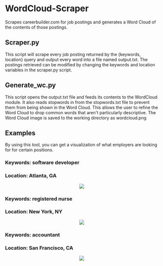 # WordCloud-Scraper
Scrapes careerbuilder.com for job postings and generates a Word Cloud of the contents of those postings. 

## Scraper.py
This script will scrape every job posting returned by the {keywords, location} query and output every word into a file
named output.txt. The postings retrieved can be modified by changing the keywords and location variables in the scraper.py script.

## Generate_wc.py
This script opens the output.txt file and feeds its contents to the WordCloud module. 
It also reads stopwords in from the stopwords.txt file to prevent them from being shown in the Word Cloud. This allows the user to refine the Word Cloud to drop common words that aren't particularly descriptive. 
The Word Cloud image is saved to the working directory as wordcloud.png

## Examples
By using this tool, you can get a visualization of what employers are looking for for certain positions.

### Keywords: software developer
### Location: Atlanta, GA

<p align="center">
  <img src="https://s3.amazonaws.com/gb-github-image-hosting/software-developer.png">
</p>


### Keywords: registered nurse
### Location: New York, NY

<p align="center">
  <img src="https://s3.amazonaws.com/gb-github-image-hosting/registered-nurse.png">
</p>


### Keywords: accountant
### Location: San Francisco, CA

<p align="center">
  <img src="https://s3.amazonaws.com/gb-github-image-hosting/accountant.png">
</p>
